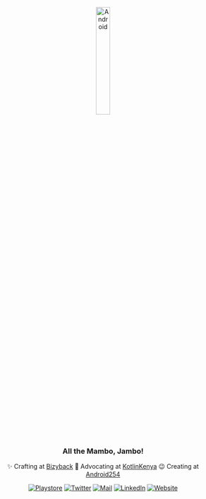 <div align="center">

<p align="center"><img align="center" alt="Android" width="25%" src="https://media.giphy.com/media/Y4bzv6DYbYzy8jDnoW/giphy.gif"/></p>

### All the Mambo, Jambo! 

 ✨ Crafting at [Bizyback](https://github.com/bizyback)
 🎉 Advocating at [KotlinKenya](https://github.com/KotlinKenya)
 😉 Creating at [Android254](https://github.com/android254)

<a href="https://play.google.com/store/apps/dev?id=8450412690523747849" target="_blank">![Playstore](https://img.shields.io/badge/Playstore-APPs-Green?style=for-the-badge&logo=google-play)</a> <a href="https://twitter.com/mambo_bryan" target="_blank">![Twitter](https://img.shields.io/badge/Twitter-DM-blue?style=for-the-badge&logo=twitter)</a> <a href="mailto:mambobryan@gmail.com" target="_blank">![Mail](https://img.shields.io/badge/GMAIL-INBOX-red?style=for-the-badge&logo=gmail)</a> <a href="https://linkedin.com/in/mambo-bryan/" target="_blank">![LinkedIn](https://img.shields.io/badge/LinkedIn-Resume-orange?style=for-the-badge&logo=linkedin)</a>  <a href="https://mambo-d781f.web.app/" target="_blank">![Website](https://img.shields.io/badge/Website-portfolio-blueviolet?style=for-the-badge)
</a>

</div>

